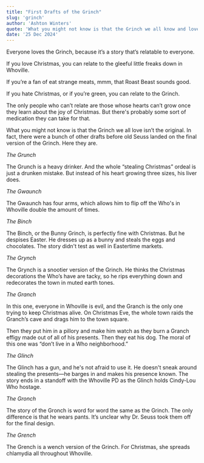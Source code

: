 ```yaml
---
title: "First Drafts of the Grinch"
slug: 'grinch'
author: 'Ashton Winters'
quote: 'What you might not know is that the Grinch we all know and love isn’t the original. In fact, there were six other drafts because old Seuss landed on the final version of the Grinch. Here they are.'
date: '25 Dec 2024'
---
```



Everyone loves the Grinch, because it’s a story that’s relatable to everyone.

If you love Christmas, you can relate to the gleeful little freaks down in Whoville.

If you’re a fan of eat strange meats, mmm, that Roast Beast sounds good.

If you hate Christmas, or if you’re green, you can relate to the Grinch.

The only people who can’t relate are those whose hearts can’t grow once they learn about the joy of Christmas. But there's probably some sort of medication they can take for that.

What you might not know is that the Grinch we all love isn’t the original. In fact, there were a bunch of other drafts before old Seuss landed on the final version of the Grinch. Here they are.

*The Grunch*

The Grunch is a heavy drinker. And the whole “stealing Christmas” ordeal is just a drunken mistake. But instead of his heart growing three sizes, his liver does.

*The Gwaunch*

The Gwaunch has four arms, which allows him to flip off the Who's in Whoville double the amount of times.

*The Binch*

The Binch, or the Bunny Grinch, is perfectly fine with Christmas. But he despises Easter. He dresses up as a bunny and steals the eggs and chocolates. The story didn't test as well in Eastertime markets.

*The Grynch*

The Grynch is a snootier version of the Grinch. He thinks the Christmas decorations the Who’s have are tacky, so he rips everything down and redecorates the town in muted earth tones.

*The Granch*

In this one, everyone in Whoville is evil, and the Granch is the only one trying to keep Christmas alive. On Christmas Eve, the whole town raids the Granch’s cave and drags him to the town square.

Then they put him in a pillory and make him watch as they burn a Granch effigy made out of all of his presents. Then they eat his dog. The moral of this one was “don’t live in a Who neighborhood.”

*The Glinch*

The Glinch has a gun, and he's not afraid to use it. He doesn't sneak around stealing the presents—he barges in and makes his presence known. The story ends in a standoff with the Whoville PD as the Glinch holds Cindy-Lou Who hostage.

*The Gronch*

The story of the Gronch is word for word the same as the Grinch. The only difference is that he wears pants. It’s unclear why Dr. Seuss took them off for the final design.

*The Grench*

The Grench is a wench version of the Grinch. For Christmas, she spreads chlamydia all throughout Whoville.